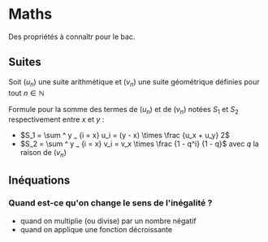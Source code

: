 # Maths

Des propriétés à connaîtr pour le bac.

## Suites

Soit $(u_n)$ une suite arithmétique et $(v_n)$ une suite géométrique définies pour tout $n \in \mathbb N$

Formule pour la somme des termes de $(u_n)$ et de $(v_n)$ notées $S_1$ et $S_2$ respectivement entre $x$ et $y$ :

- $S_1 = \sum ^ y _ {i = x} u_i = (y - x) \times \frac {u_x + u_y} 2$
- $S_2 = \sum ^ y _ {i = x} v_i = v_x \times \frac {1 - q^i} {1 - q}$ avec $q$ la raison de $(v_n)$

## Inéquations

### Quand est-ce qu'on change le sens de l'inégalité ?

- quand on multiplie (ou divise) par un nombre négatif
- quand on applique une fonction décroissante

